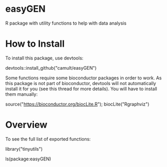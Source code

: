 # easyGEN

R package with utility functions to help with data analysis

# How to Install

To install this package, use devtools:

devtools::install_github("camult/easyGEN")

Some functions require some bioconductor packages in order to work. As this package is not part of bioconductor, devtools will not automatically install it for you (see this thread for more details). You will have to install them manually:

source("https://bioconductor.org/biocLite.R");
biocLite("Rgraphviz")

# Overview

To see the full list of exported functions:

library("tinyutils")

ls(package:easyGEN)
